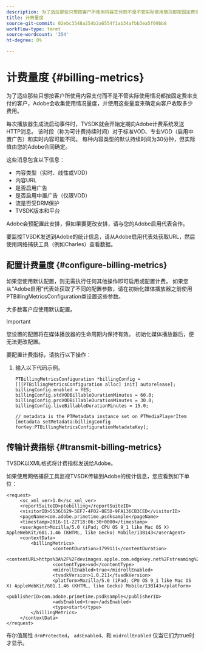 ```yaml
---
description: 为了适应那些只想按客户所使用内容支付而不是不管实际使用情况都按固定费率支付的客户，Adobe会收集使用情况量度，并使用这些量度来确定向客户收取多少费用。
title: 计费量度
source-git-commit: 02ebc3548a254b2a6554f1ab34afbb3ea5f09bb8
workflow-type: tm+mt
source-wordcount: '354'
ht-degree: 0%

---
```


# 计费量度 {#billing-metrics}

为了适应那些只想按客户所使用内容支付而不是不管实际使用情况都按固定费率支付的客户，Adobe会收集使用情况量度，并使用这些量度来确定向客户收取多少费用。

每次播放器生成流启动事件时，TVSDK就会开始定期向Adobe计费系统发送HTTP消息。 该时段（称为可计费持续时间）对于标准VOD、专业VOD（启用中置广告）和实时内容可能不同。 每种内容类型的默认持续时间为30分钟，但实际值由您的Adobe合同确定。

这些消息包含以下信息：

* 内容类型（实时、线性或VOD）
* 内容URL
* 是否启用广告
* 是否启用中置广告（仅限VOD）
* 流是否受DRM保护
* TVSDK版本和平台

Adobe会预配置此安排，但如果要更改安排，请与您的Adobe启用代表合作。

要监控TVSDK发送到Adobe的统计信息，请从Adobe启用代表处获取URL，然后使用网络捕获工具（例如Charles）查看数据。

## 配置计费量度 {#configure-billing-metrics}

如果您使用默认配置，则无需执行任何其他操作即可启用或配置计费。 如果您从“Adobe启用”代表处获取了不同的配置参数，请在初始化媒体播放器之前使用PTBillingMetricsConfiguration类设置这些参数。

大多数客户应使用默认配置。

>[!IMPORTANT]
>
>您设置的配置将在媒体播放器的生命周期内保持有效。 初始化媒体播放器后，便无法更改配置。

要配置计费指标，请执行以下操作：

1. 输入以下代码示例。

   ```
   PTBillingMetricsConfiguration *billingConfig = [[[PTBillingMetricsConfiguration alloc] init] autorelease]; 
   billingConfig.enabled = YES; 
   billingConfig.stdVODBillableDurationMinutes = 60.0; 
   billingConfig.proVODBillableDurationMinutes = 30.0; 
   billingConfig.liveBillableDurationMinutes = 15.0; 
   
   // metadata is the PTMetadata instance set on PTMediaPlayerItem 
   [metadata setMetadata:billingConfig forKey:PTBillingMetricsConfigurationMetadataKey];
   ```

## 传输计费指标 {#transmit-billing-metrics}

TVSDK以XML格式将计费指标发送给Adobe。

<!--<a id="example_13ABDB1CC0B549968A534765378DA3A0"></a>-->

如果使用网络捕获工具监视TVSDK传输到Adobe的统计信息，您应看到如下单位：

```
<request> 
     <sc_xml_ver>1.0</sc_xml_ver> 
     <reportSuiteID>ptebilling</reportSuiteID> 
     <visitorID>5536C629-5EF7-4F02-8E5D-9FA136CB3CED</visitorID> 
     <pageName>com.adobe.primetime.psdksample</pageName> 
     <timestamp>2016-11-22T18:06:30+0000</timestamp> 
     <userAgent>Mozilla/5.0 (iPad; CPU OS 9_1 like Mac OS X) AppleWebKit/601.1.46 (KHTML, like Gecko) Mobile/13B143</userAgent> 
     <contextData> 
         <billingMetrics> 
                 <contentDuration>1799111</contentDuration> 
                 <contentURL>https%3A%2F%2Fdevimages.apple.com.edgekey.net%2Fstreaming%2Fexamples%2Fbipbop_16x9%2Fbipbop_16x9_variant.m3u8</contentURL> 
                 <contentType>vod</contentType> 
                 <midrollEnabled>true</midrollEnabled> 
                 <tvsdkVersion>1.0.211</tvsdkVersion> 
                 <platform>Mozilla/5.0 (iPad; CPU OS 9_1 like Mac OS X) AppleWebKit/601.1.46 (KHTML, like Gecko) Mobile/13B143</platform> 
                 <publisherID>com.adobe.primetime.psdksample</publisherID> 
                 <adsEnabled>true</adsEnabled> 
                 <type>start</type> 
         </billingMetrics> 
     </contextData> 
</request>
```

布尔值属性 `drmProtected`， `adsEnabled`、和 `midrollEnabled` 仅当它们为true时才显示。
